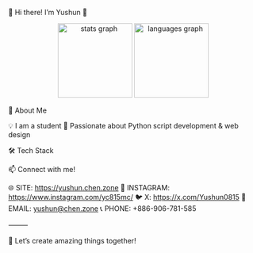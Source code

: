 🌟 Hi there! I’m Yushun 👋

<div align="center">
  <img src="https://github-readme-stats.vercel.app/api?username=YC815&hide_title=false&hide_rank=false&show_icons=true&include_all_commits=true&count_private=true&disable_animations=false&theme=dracula&locale=en&hide_border=false&order=1" height="150" alt="stats graph"  />
  <img src="https://github-readme-stats.vercel.app/api/top-langs?username=YC815&locale=en&hide_title=false&layout=compact&card_width=320&langs_count=5&theme=dracula&hide_border=false&order=2" height="150" alt="languages graph"  />
</div>


🚀 About Me

💡 I am a student
🔭 Passionate about Python script development & web design

🛠 Tech Stack

📫 Connect with me!

🌐 SITE: https://yushun.chen.zone
📸 INSTAGRAM: https://www.instagram.com/yc815mc/
🐦 X: https://x.com/Yushun0815
📧 EMAIL: yushun@chen.zone
📞 PHONE: +886-906-781-585

⸻

🚀 Let’s create amazing things together!